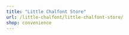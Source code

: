 ```yaml
---
title: "Little Chalfont Store"
url: /little-chalfont/little-chalfont-store/
shop: convenience
---
```

